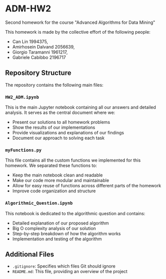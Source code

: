 # ADM-HW2

Second homework for the course "Advanced Algorithms for Data Mining"

This homework is made by the collective effort of the following people:
- Can Lin 1994375,
- Amirhosein Dalvand 2056639,
- Giorgio Taramanni 1961217,
- Gabriele Cabibbo 2196717

## Repository Structure

The repository contains the following main files:

### `HW2_ADM.ipynb`
This is the main Jupyter notebook containing all our answers and detailed analysis. It serves as the central document where we:
- Present our solutions to all homework problems
- Show the results of our implementations
- Provide visualizations and explanations of our findings
- Document our approach to solving each task

### `myFunctions.py`
This file contains all the custom functions we implemented for this homework. We separated these functions to:
- Keep the main notebook clean and readable
- Make our code more modular and maintainable
- Allow for easy reuse of functions across different parts of the homework
- Improve code organization and structure

### `Algorithmic_Question.ipynb`
This notebook is dedicated to the algorithmic question and contains:
- Detailed explanation of our proposed algorithm
- Big O complexity analysis of our solution
- Step-by-step breakdown of how the algorithm works
- Implementation and testing of the algorithm

## Additional Files
- `.gitignore`: Specifies which files Git should ignore
- `README.md`: This file, providing an overview of the project
